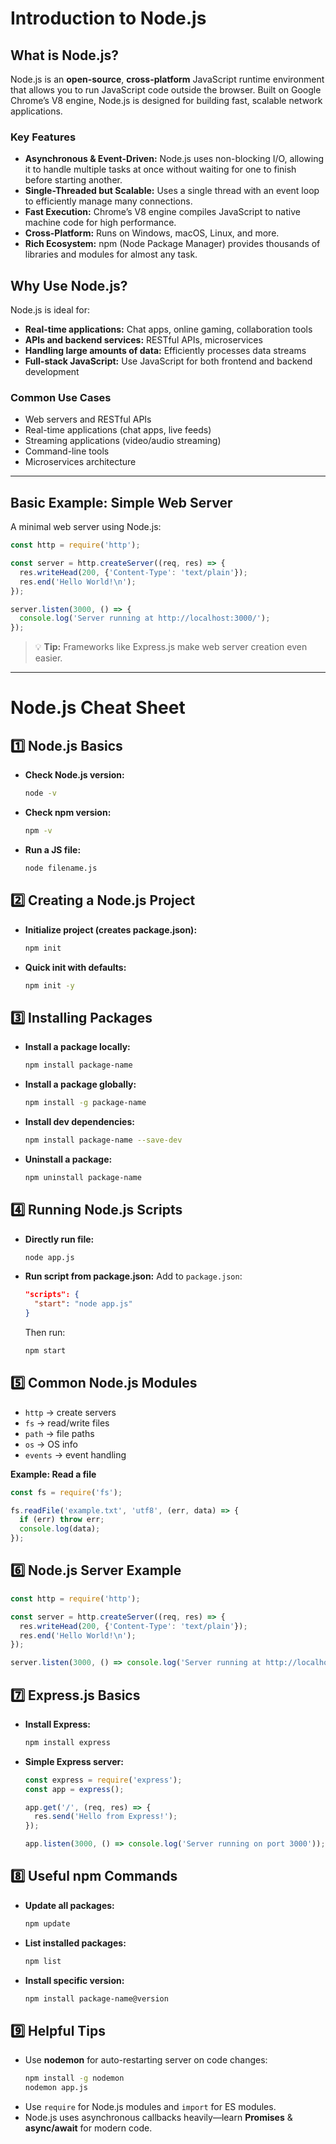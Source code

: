# Introduction to Node.js

## What is Node.js?
Node.js is an **open-source**, **cross-platform** JavaScript runtime environment that allows you to run JavaScript code outside the browser. Built on Google Chrome’s V8 engine, Node.js is designed for building fast, scalable network applications.

### Key Features
- **Asynchronous & Event-Driven:** Node.js uses non-blocking I/O, allowing it to handle multiple tasks at once without waiting for one to finish before starting another.
- **Single-Threaded but Scalable:** Uses a single thread with an event loop to efficiently manage many connections.
- **Fast Execution:** Chrome’s V8 engine compiles JavaScript to native machine code for high performance.
- **Cross-Platform:** Runs on Windows, macOS, Linux, and more.
- **Rich Ecosystem:** npm (Node Package Manager) provides thousands of libraries and modules for almost any task.

## Why Use Node.js?
Node.js is ideal for:
- **Real-time applications:** Chat apps, online gaming, collaboration tools
- **APIs and backend services:** RESTful APIs, microservices
- **Handling large amounts of data:** Efficiently processes data streams
- **Full-stack JavaScript:** Use JavaScript for both frontend and backend development

### Common Use Cases
- Web servers and RESTful APIs
- Real-time applications (chat apps, live feeds)
- Streaming applications (video/audio streaming)
- Command-line tools
- Microservices architecture

---

## Basic Example: Simple Web Server
A minimal web server using Node.js:
```js
const http = require('http');

const server = http.createServer((req, res) => {
  res.writeHead(200, {'Content-Type': 'text/plain'});
  res.end('Hello World!\n');
});

server.listen(3000, () => {
  console.log('Server running at http://localhost:3000/');
});
```
> 💡 **Tip:** Frameworks like Express.js make web server creation even easier.

---

# Node.js Cheat Sheet

## 1️⃣ Node.js Basics
- **Check Node.js version:**
  ```sh
  node -v
  ```
- **Check npm version:**
  ```sh
  npm -v
  ```
- **Run a JS file:**
  ```sh
  node filename.js
  ```

## 2️⃣ Creating a Node.js Project
- **Initialize project (creates package.json):**
  ```sh
  npm init
  ```
- **Quick init with defaults:**
  ```sh
  npm init -y
  ```

## 3️⃣ Installing Packages
- **Install a package locally:**
  ```sh
  npm install package-name
  ```
- **Install a package globally:**
  ```sh
  npm install -g package-name
  ```
- **Install dev dependencies:**
  ```sh
  npm install package-name --save-dev
  ```
- **Uninstall a package:**
  ```sh
  npm uninstall package-name
  ```

## 4️⃣ Running Node.js Scripts
- **Directly run file:**
  ```sh
  node app.js
  ```
- **Run script from package.json:**
  Add to `package.json`:
  ```json
  "scripts": {
    "start": "node app.js"
  }
  ```
  Then run:
  ```sh
  npm start
  ```

## 5️⃣ Common Node.js Modules
- `http` → create servers
- `fs` → read/write files
- `path` → file paths
- `os` → OS info
- `events` → event handling

**Example: Read a file**
```js
const fs = require('fs');

fs.readFile('example.txt', 'utf8', (err, data) => {
  if (err) throw err;
  console.log(data);
});
```

## 6️⃣ Node.js Server Example
```js
const http = require('http');

const server = http.createServer((req, res) => {
  res.writeHead(200, {'Content-Type': 'text/plain'});
  res.end('Hello World!\n');
});

server.listen(3000, () => console.log('Server running at http://localhost:3000/'));
```

## 7️⃣ Express.js Basics
- **Install Express:**
  ```sh
  npm install express
  ```
- **Simple Express server:**
  ```js
  const express = require('express');
  const app = express();

  app.get('/', (req, res) => {
    res.send('Hello from Express!');
  });

  app.listen(3000, () => console.log('Server running on port 3000'));
  ```

## 8️⃣ Useful npm Commands
- **Update all packages:**
  ```sh
  npm update
  ```
- **List installed packages:**
  ```sh
  npm list
  ```
- **Install specific version:**
  ```sh
  npm install package-name@version
  ```

## 9️⃣ Helpful Tips
- Use **nodemon** for auto-restarting server on code changes:
  ```sh
  npm install -g nodemon
  nodemon app.js
  ```
- Use `require` for Node.js modules and `import` for ES modules.
- Node.js uses asynchronous callbacks heavily—learn **Promises** & **async/await** for modern code.